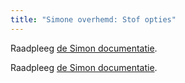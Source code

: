 ```yaml
---
title: "Simone overhemd: Stof opties"
---
```


<Note>

Raadpleeg [de Simon documentatie](/docs/patterns/simon/).

Raadpleeg [de Simon documentatie](/docs/patterns/simon/).

</Note>
